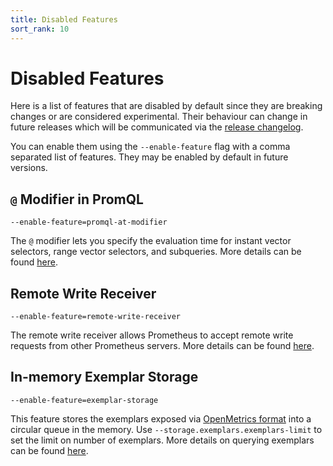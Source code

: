 ```yaml
---
title: Disabled Features
sort_rank: 10
---
```


# Disabled Features

Here is a list of features that are disabled by default since they are breaking changes or are considered experimental.
Their behaviour can change in future releases which will be communicated via the [release changelog](https://github.com/prometheus/prometheus/blob/main/CHANGELOG.md).

You can enable them using the `--enable-feature` flag with a comma separated list of features.
They may be enabled by default in future versions.

## `@` Modifier in PromQL

`--enable-feature=promql-at-modifier`

The `@` modifier lets you specify the evaluation time for instant vector selectors,
range vector selectors, and subqueries. More details can be found [here](querying/basics.md#modifier).

## Remote Write Receiver

`--enable-feature=remote-write-receiver`

The remote write receiver allows Prometheus to accept remote write requests from other Prometheus servers. More details can be found [here](storage.md#overview).

## In-memory Exemplar Storage

`--enable-feature=exemplar-storage`

This feature stores the exemplars exposed via [OpenMetrics format](https://github.com/OpenObservability/OpenMetrics/blob/master/specification/OpenMetrics.md#exemplars-1) into a circular queue in the memory. Use `--storage.exemplars.exemplars-limit` to set the limit on number of exemplars.
More details on querying exemplars can be found [here](querying/api.md#querying-exemplars).
